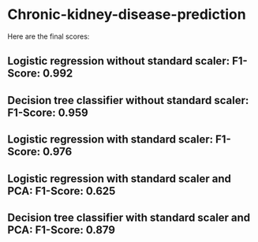 # Chronic-kidney-disease-prediction


Here are the final scores:

## Logistic regression without standard scaler: F1-Score: 0.992
## Decision tree classifier without standard scaler: F1-Score: 0.959

## Logistic regression with standard scaler: F1-Score: 0.976
## Logistic regression with standard scaler and PCA: F1-Score: 0.625
## Decision tree classifier with standard scaler and PCA: F1-Score: 0.879
